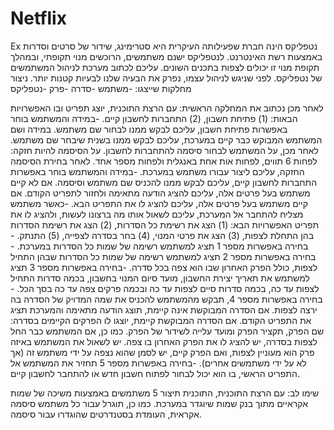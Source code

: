 # Netflix
Ex
נטפליקס הינה חברת שפעילותה העיקרית היא סטרימינג, שידור של סרטים וסדרות באמצעות רשת האינטרנט. 
לנטפליקס ישנם משתמשים, הרוכשים מנוי תקופתי, ובמהלך תקופת מנוי זו יכולים לצפות בתכנים השונים. 
עליכם לכתוב מערכת לניהול המשתמשים של נטפליקס. 
לפני שניגש לניהול עצמו, נפרק את הבעיה שלנו לבעיות קטנות יותר. 
ניצור מחלקות שייצגו: 
-משתמש
-סדרה
-פרק
-נטפליקס

לאחר מכן נכתוב את המחלקה הראשית: 
עם הרצת התוכנית, יוצג תפריט ובו האפשרויות הבאות: (1) פתיחת חשבון, (2) התחברות לחשבון קיים. 
-במידה והמשתמש בוחר באפשרות פתיחת חשבון, עליכם לבקש ממנו לבחור שם משתמש. במידה ושם המשתמש המבוקש כבר קיים במערכת, עליכם לבקש ממנו בשנית שיבחר שם משתמש. לאחר מכן, על המשתמש לבחור סיסמה להתחברות לחשבון. על הסיסמה להיות חזקה: לפחות  6 תווים, לפחות אות אחת באנגלית ולפחות מספר אחד. לאחר בחירת הסיסמה החזקה, עליכם ליצור עבורו משתמש במערכת. 
-במידה והמשתמש בוחר באפשרות התחברות לחשבון קיים, עליכם לבקש ממנו להכניס שם משתמש וסיסמה. אם לא קיים משתמש בעל פרטים אלה, עליכם להציג הודעה מתאימה ולחזור לתפריט הקודם. אם קיים משתמש בעל פרטים אלה, עליכם להציג לו את התפריט הבא.
-כאשר משתמש מצליח להתחבר אל המערכת, עליכם לשאול אותו מה ברצונו לעשות, ולהציג לו את תפריט האפשרויות הבא: (1) הצג את רשימת כל הסדרות, (2) הצג את רשימת הסדרות בהן התחלת לצפות, (3) הצג את פרטי המנוי, (4) בחר בסדרה לצפייה, (5) התנתק. 
-בחירה באפשרות מספר 1 תציג למשתמש רשימה של שמות כל הסדרות במערכת. 
-בחירה באפשרות מספר 2 תציג למשתמש רשימה של שמות כל הסדרות שבהן התחיל לצפות, כולל הפרק האחרון שבו הוא צפה בכל סדרה. 
-בחירה באפשרות מספר 3 תציג למשתמש את תאריך יצירת החשבון, מועד סיום המנוי בחשבון, בכמה סדרות התחיל לצפות עד כה, בכמה סדרות סיים לצפות עד כה ובכמה פרקים צפה עד כה בסך הכל. 
-בחירה באפשרות מספר 4, תבקש מהמשתמש להכניס את שמה המדויק של הסדרה בה ירצה לצפות. אם הסדרה המבוקשת אינה קיימת, תוצג הודעה מתאימה והמערכת תציג את התפריט הקודם. אם הסדרה המבוקשת קיימת, יוצגו לו הפרקים הקיימים בסדרה: שם הפרק, תקציר הפרק ומועד עלייה לשידור של הפרק. כמו כן, אם המשתמש כבר החל לצפות בסדרה, יש להציג לו את הפרק האחרון בו צפה. יש לשאול את המשתמש באיזה פרק הוא מעוניין לצפות, ואם הפרק קיים, יש לסמן שהוא נצפה על ידי משתמש זה (אך לא על ידי משתמשים אחרים). 
-בחירה באפשרות מספר 5 תחזיר את המשתמש אל התפריט הראשי, בו הוא יכול לבחור לפתוח חשבון חדש או להתחבר לחשבון קיים. 

שימו לב: עם הרצת התוכנית, התוכנית תיצור 5 משתמשים באמצעות משיכה של שמות אקראיים מתוך בנק שמות שיוגדר במערכת. כמו כן, תוגרל עבור כל משתמש סיסמה אקראית, העומדת בסטנדרטים שהוגדרו עבור סיסמה. 
